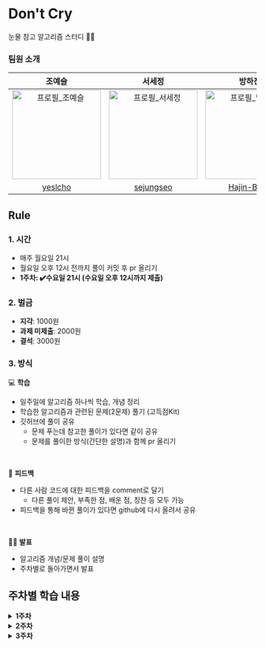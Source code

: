 # Don't Cry

눈물 참고 알고리즘 스터디 👯‍♀️

### **팀원 소개**

|                                              조예슬                                               |                                              서세정                                               |                                                                       방하진                                                                       |
| :-----------------------------------------------------------------------------------------------: | :-----------------------------------------------------------------------------------------------: | :------------------------------------------------------------------------------------------------------------------------------------------------: |
| <img width="180" alt="프로필_조예슬" src="https://avatars.githubusercontent.com/u/138556042?v=4"> | <img width="180" alt="프로필_서세정" src="https://avatars.githubusercontent.com/u/125885922?v=4"> | <img width="180" alt="프로필_방하진" src="https://avatars.githubusercontent.com/u/138538168?s=400&u=2b0ee161014254ecb2b979c03edc226b3783293e&v=4"> |
|                               [yeslcho](https://github.com/yeslcho)                               |                             [sejungseo](https://github.com/sejungseo)                             |                                                    [Hajin-Bang](https://github.com/Hajin-Bang)                                                     |

## Rule

### **1. 시간**

- 매주 월요일 21시
- 월요일 오후 12시 전까지 풀이 커밋 후 pr 올리기
- **1주차: ✔️수요일 21시 (수요일 오후 12시까지 제출)**

### **2. 벌금**

- **지각**: 1000원
- **과제 미제출**: 2000원
- **결석**: 3000원

### **3. 방식**

💻 **학습**

- 일주일에 알고리즘 하나씩 학습, 개념 정리
- 학습한 알고리즘과 관련된 문제(2문제) 풀기 (고득점Kit)
- 깃허브에 풀이 공유
  - 문제 푸는데 참고한 풀이가 있다면 같이 공유
  - 문제를 풀이한 방식(간단한 설명)과 함께 pr 올리기

<br/>

🧐 **피드백**

- 다른 사람 코드에 대한 피드백을 comment로 달기
  - 다른 풀이 제안, 부족한 점, 배운 점, 칭찬 등 모두 가능
- 피드백을 통해 바뀐 풀이가 있다면 github에 다시 올려서 공유

<br/>

💁🏻 **발표**

- 알고리즘 개념/문제 풀이 설명
- 주차별로 돌아가면서 발표

## 주차별 학습 내용

<details><summary><b>1주차</b></summary>
<br/>

<b style="font-size:17px">2024.01.17</b><br/>
**<lv1 문제로 예열하기>**

- **공통문제 5문제 + 선택 2문제**
- 공통문제
  - 제일 작은 수 제거하기
  - 가운데 글자 가져오기
  - 내적
  - 수박수박수박수박수박수?
  - 약수의 개수와 덧셈
- 개별문제
  - 예슬: 문자열 다루기 기본, 부족한 금액 계산하기
  - 세정: JadenCase 문자열 만들기, 같은 숫자는 싫어
  - 하진: 부족한 금액 계산하기, 가장 가까운 같은 글자
  </details>

<details><summary><b>2주차</b></summary>
<br/>

<b style="font-size:17px">2024.01.22</b><br/>
**<해시 공부하기>**

- **해시 알고리즘 개념 정리**

  - 예슬: https://github.com/Hajin-Bang/DontCry/blob/main/Algorithm/yesl/hash.md
  - 세정: https://github.com/Hajin-Bang/DontCry/blob/main/Algorithm/sejung/hash.md
  - 하진: https://github.com/Hajin-Bang/DontCry/blob/main/Algorithm/hajin/hash.md

- **공통문제 4문제 (Lv1 2문제 + Lv2 2문제)**
  - lv1. 완주하지 못한 선수
  - lv1. 포켓몬
  - lv2. 전화번호 목록
  - lv2. 의상
  </details>

<details><summary><b>3주차</b></summary>
<br/>

<b style="font-size:17px">2024.01.22</b><br/>
**<정렬 공부하기>**

- **알고리즘 개념 정리**
  - 정렬
- **공통문제 3문제 (Lv1 1문제 + Lv2 2문제)**
  - lv1. K번째 수
  - lv2. 가장 큰 수
  - lv2. H-Index
  </details>
